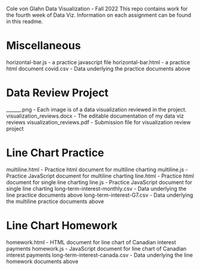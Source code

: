 Cole von Glahn
Data Visualization - Fall 2022
This repo contains work for the fourth week of Data Viz. Information on each assignment can be found in this readme.

# Miscellaneous
horizontal-bar.js - a practice javascript file
horizontal-bar.html - a practice html document
covid.csv - Data underlying the practice documents above

# Data Review Project
______.png - Each image is of a data visualization reviewed in the project.
visualization_reviews.docx - The editable documentation of my data viz reviews
visualization_reviews.pdf - Submission file for visualization review project 

# Line Chart Practice
multiline.html - Practice html document for multiline charting
multiline.js - Practice JavaScript document for multiline charting
line.html - Practice html document for single line charting
line.js - Practice JavaScript document for single line charting
long-term-interest-monthly.csv - Data underlying the line practice documents above
long-term-interest-G7.csv - Data underlying the multiline practice documents above

# Line Chart Homework
homework.html - HTML document for line chart of Canadian interest payments
homework.js - JavaScript document for line chart of Canadian interest payments
long-term-interest-canada.csv - Data underlying the line homework documents above

